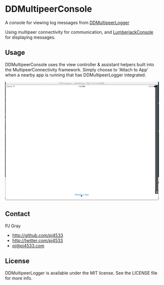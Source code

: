 DDMultipeerConsole
==================

A console for viewing log messages from [DDMultipeerLogger](https://github.com/pj4533/DDMultipeerLogger)

Using multipeer connectivity for communication, and [LumberjackConsole](https://github.com/PTEz/LumberjackConsole) for displaying messages.

## Usage

DDMultipeerConsole uses the view controller & assistant helpers built into the MultipeerConnectivity framework.  Simply choose to 'Attach to App' when a nearby app is running that has DDMultipeerLogger integrated.

![Screenshot](ddmultipeerconsole.gif)

## Contact

PJ Gray

- http://github.com/pj4533
- http://twitter.com/pj4533
- pj@pj4533.com

## License

DDMultipeerLogger is available under the MIT license. See the LICENSE file for more info.

